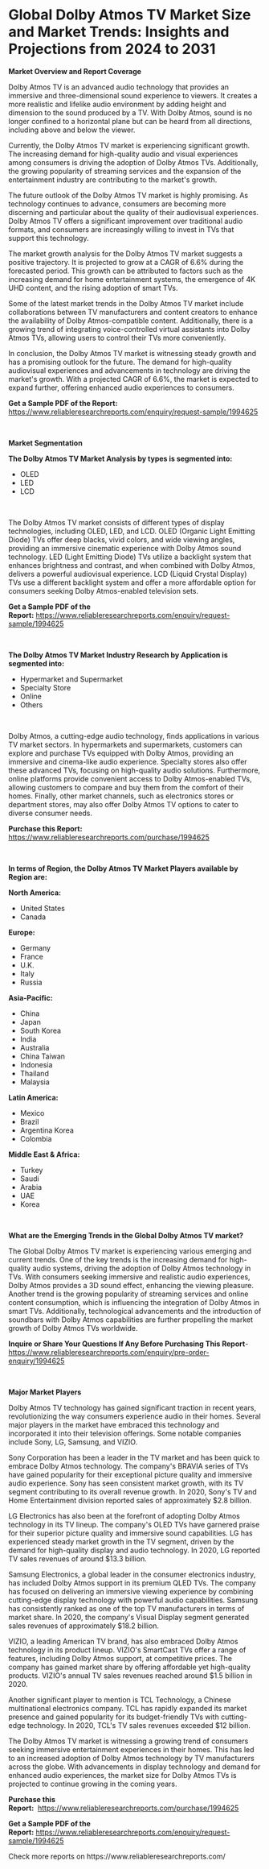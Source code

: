 <p><h1>Global Dolby Atmos TV Market Size and Market Trends: Insights and Projections from 2024 to 2031</h1></p><p><strong>Market Overview and Report Coverage</strong></p>
<p><p>Dolby Atmos TV is an advanced audio technology that provides an immersive and three-dimensional sound experience to viewers. It creates a more realistic and lifelike audio environment by adding height and dimension to the sound produced by a TV. With Dolby Atmos, sound is no longer confined to a horizontal plane but can be heard from all directions, including above and below the viewer.</p><p>Currently, the Dolby Atmos TV market is experiencing significant growth. The increasing demand for high-quality audio and visual experiences among consumers is driving the adoption of Dolby Atmos TVs. Additionally, the growing popularity of streaming services and the expansion of the entertainment industry are contributing to the market's growth.</p><p>The future outlook of the Dolby Atmos TV market is highly promising. As technology continues to advance, consumers are becoming more discerning and particular about the quality of their audiovisual experiences. Dolby Atmos TV offers a significant improvement over traditional audio formats, and consumers are increasingly willing to invest in TVs that support this technology.</p><p>The market growth analysis for the Dolby Atmos TV market suggests a positive trajectory. It is projected to grow at a CAGR of 6.6% during the forecasted period. This growth can be attributed to factors such as the increasing demand for home entertainment systems, the emergence of 4K UHD content, and the rising adoption of smart TVs.</p><p>Some of the latest market trends in the Dolby Atmos TV market include collaborations between TV manufacturers and content creators to enhance the availability of Dolby Atmos-compatible content. Additionally, there is a growing trend of integrating voice-controlled virtual assistants into Dolby Atmos TVs, allowing users to control their TVs more conveniently.</p><p>In conclusion, the Dolby Atmos TV market is witnessing steady growth and has a promising outlook for the future. The demand for high-quality audiovisual experiences and advancements in technology are driving the market's growth. With a projected CAGR of 6.6%, the market is expected to expand further, offering enhanced audio experiences to consumers.</p></p>
<p><strong>Get a Sample PDF of the Report:</strong> <a href="https://www.reliableresearchreports.com/enquiry/request-sample/1994625">https://www.reliableresearchreports.com/enquiry/request-sample/1994625</a></p>
<p>&nbsp;</p>
<p><strong>Market Segmentation</strong></p>
<p><strong>The Dolby Atmos TV Market Analysis by types is segmented into:</strong></p>
<p><ul><li>OLED</li><li>LED</li><li>LCD</li></ul></p>
<p>&nbsp;</p>
<p><p>The Dolby Atmos TV market consists of different types of display technologies, including OLED, LED, and LCD. OLED (Organic Light Emitting Diode) TVs offer deep blacks, vivid colors, and wide viewing angles, providing an immersive cinematic experience with Dolby Atmos sound technology. LED (Light Emitting Diode) TVs utilize a backlight system that enhances brightness and contrast, and when combined with Dolby Atmos, delivers a powerful audiovisual experience. LCD (Liquid Crystal Display) TVs use a different backlight system and offer a more affordable option for consumers seeking Dolby Atmos-enabled television sets.</p></p>
<p><strong>Get a Sample PDF of the Report:</strong>&nbsp;<a href="https://www.reliableresearchreports.com/enquiry/request-sample/1994625">https://www.reliableresearchreports.com/enquiry/request-sample/1994625</a></p>
<p>&nbsp;</p>
<p><strong>The Dolby Atmos TV Market Industry Research by Application is segmented into:</strong></p>
<p><ul><li>Hypermarket and Supermarket</li><li>Specialty Store</li><li>Online</li><li>Others</li></ul></p>
<p>&nbsp;</p>
<p><p>Dolby Atmos, a cutting-edge audio technology, finds applications in various TV market sectors. In hypermarkets and supermarkets, customers can explore and purchase TVs equipped with Dolby Atmos, providing an immersive and cinema-like audio experience. Specialty stores also offer these advanced TVs, focusing on high-quality audio solutions. Furthermore, online platforms provide convenient access to Dolby Atmos-enabled TVs, allowing customers to compare and buy them from the comfort of their homes. Finally, other market channels, such as electronics stores or department stores, may also offer Dolby Atmos TV options to cater to diverse consumer needs.</p></p>
<p><strong>Purchase this Report:</strong>&nbsp; <a href="https://www.reliableresearchreports.com/purchase/1994625">https://www.reliableresearchreports.com/purchase/1994625</a></p>
<p>&nbsp;</p>
<p><strong>In terms of Region, the Dolby Atmos TV Market Players available by Region are:</strong></p>
<p>
    <p> <strong> North America: </strong>
        <ul>
            <li>United States</li>
            <li>Canada</li>
        </ul>
        </p> 
    <p> <strong> Europe: </strong>
        <ul>
            <li>Germany</li>
            <li>France</li>
            <li>U.K.</li>
            <li>Italy</li>
            <li>Russia</li>
        </ul>
        </p> 
    <p> <strong> Asia-Pacific: </strong>
        <ul>
            <li>China</li>
            <li>Japan</li>
            <li>South Korea</li>
            <li>India</li>
            <li>Australia</li>
            <li>China Taiwan</li>
            <li>Indonesia</li>
            <li>Thailand</li>
            <li>Malaysia</li>
        </ul>
        </p> 
    <p> <strong> Latin America: </strong>
        <ul>
            <li>Mexico</li>
            <li>Brazil</li>
            <li>Argentina Korea</li>
            <li>Colombia</li>
        </ul>
        </p> 
    <p> <strong> Middle East & Africa: </strong>
        <ul>
            <li>Turkey</li>
            <li>Saudi</li>
            <li>Arabia</li>
            <li>UAE</li>
            <li>Korea</li>
        </ul>
    </p>
    </p>
<p>&nbsp;</p>
<p><strong>What are the Emerging Trends in the Global Dolby Atmos TV market?</strong></p>
<p><p>The Global Dolby Atmos TV market is experiencing various emerging and current trends. One of the key trends is the increasing demand for high-quality audio systems, driving the adoption of Dolby Atmos technology in TVs. With consumers seeking immersive and realistic audio experiences, Dolby Atmos provides a 3D sound effect, enhancing the viewing pleasure. Another trend is the growing popularity of streaming services and online content consumption, which is influencing the integration of Dolby Atmos in smart TVs. Additionally, technological advancements and the introduction of soundbars with Dolby Atmos capabilities are further propelling the market growth of Dolby Atmos TVs worldwide.</p></p>
<p><strong>Inquire or Share Your Questions If Any Before Purchasing This Report</strong>- <a href="https://www.reliableresearchreports.com/enquiry/pre-order-enquiry/1994625">https://www.reliableresearchreports.com/enquiry/pre-order-enquiry/1994625</a></p>
<p>&nbsp;</p>
<p><strong>Major Market Players</strong></p>
<p><p>Dolby Atmos TV technology has gained significant traction in recent years, revolutionizing the way consumers experience audio in their homes. Several major players in the market have embraced this technology and incorporated it into their television offerings. Some notable companies include Sony, LG, Samsung, and VIZIO.</p><p>Sony Corporation has been a leader in the TV market and has been quick to embrace Dolby Atmos technology. The company's BRAVIA series of TVs have gained popularity for their exceptional picture quality and immersive audio experience. Sony has seen consistent market growth, with its TV segment contributing to its overall revenue growth. In 2020, Sony's TV and Home Entertainment division reported sales of approximately $2.8 billion.</p><p>LG Electronics has also been at the forefront of adopting Dolby Atmos technology in its TV lineup. The company's OLED TVs have garnered praise for their superior picture quality and immersive sound capabilities. LG has experienced steady market growth in the TV segment, driven by the demand for high-quality display and audio technology. In 2020, LG reported TV sales revenues of around $13.3 billion.</p><p>Samsung Electronics, a global leader in the consumer electronics industry, has included Dolby Atmos support in its premium QLED TVs. The company has focused on delivering an immersive viewing experience by combining cutting-edge display technology with powerful audio capabilities. Samsung has consistently ranked as one of the top TV manufacturers in terms of market share. In 2020, the company's Visual Display segment generated sales revenues of approximately $18.2 billion.</p><p>VIZIO, a leading American TV brand, has also embraced Dolby Atmos technology in its product lineup. VIZIO's SmartCast TVs offer a range of features, including Dolby Atmos support, at competitive prices. The company has gained market share by offering affordable yet high-quality products. VIZIO's annual TV sales revenues reached around $1.5 billion in 2020.</p><p>Another significant player to mention is TCL Technology, a Chinese multinational electronics company. TCL has rapidly expanded its market presence and gained popularity for its budget-friendly TVs with cutting-edge technology. In 2020, TCL's TV sales revenues exceeded $12 billion.</p><p>The Dolby Atmos TV market is witnessing a growing trend of consumers seeking immersive entertainment experiences in their homes. This has led to an increased adoption of Dolby Atmos technology by TV manufacturers across the globe. With advancements in display technology and demand for enhanced audio experiences, the market size for Dolby Atmos TVs is projected to continue growing in the coming years.</p></p>
<p><strong>Purchase this Report:</strong>&nbsp;&nbsp;<a href="https://www.reliableresearchreports.com/purchase/1994625">https://www.reliableresearchreports.com/purchase/1994625</a></p>
<p></p>
<p><strong>Get a Sample PDF of the Report:</strong>&nbsp;<a href="https://www.reliableresearchreports.com/enquiry/request-sample/1994625">https://www.reliableresearchreports.com/enquiry/request-sample/1994625</a></p>
<p>Check more reports on https://www.reliableresearchreports.com/</p>